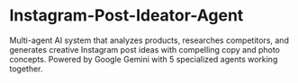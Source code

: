 # Instagram-Post-Ideator-Agent
Multi-agent AI system that analyzes products, researches competitors, and generates creative Instagram post ideas with compelling copy and photo concepts. Powered by Google Gemini with 5 specialized agents working together.
